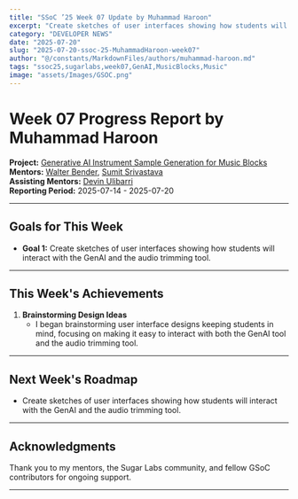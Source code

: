 ```yaml
---
title: "SSoC ’25 Week 07 Update by Muhammad Haroon"
excerpt: "Create sketches of user interfaces showing how students will interact with the GenAI and the audio trimming tool."
category: "DEVELOPER NEWS"
date: "2025-07-20"
slug: "2025-07-20-ssoc-25-MuhammadHaroon-week07"
author: "@/constants/MarkdownFiles/authors/muhammad-haroon.md"
tags: "ssoc25,sugarlabs,week07,GenAI,MusicBlocks,Music"
image: "assets/Images/GSOC.png"
---
```


<!-- markdownlint-disable -->

# Week 07 Progress Report by Muhammad Haroon

**Project:** [Generative AI Instrument Sample Generation for Music Blocks](https://github.com/sugarlabs/GSoC/blob/master/Ideas-2025.md#Generative-AI-Instrument-Sample-Generation-for-Music-Blocks)  
**Mentors:** [Walter Bender](https://github.com/walterbender), [Sumit Srivastava](https://github.com/sum2it)  
**Assisting Mentors:** [Devin Ulibarri](https://github.com/pikurasa)  
**Reporting Period:** 2025-07-14 - 2025-07-20

---

## Goals for This Week

- **Goal 1:** Create sketches of user interfaces showing how students will interact with the GenAI and the audio trimming tool.

---

## This Week's Achievements

1. **Brainstorming Design Ideas**  
   -  I began brainstorming user interface designs keeping students in mind, focusing on making it easy to interact with both the GenAI tool and the audio trimming tool.

---

## Next Week's Roadmap

- Create sketches of user interfaces showing how students will interact with the GenAI and the audio trimming tool.

---

## Acknowledgments

Thank you to my mentors, the Sugar Labs community, and fellow GSoC contributors for ongoing support.

---